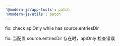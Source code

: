 ```yaml
---
'@modern-js/app-tools': patch
'@modern-js/utils': patch
---
```


fix: check apiOnly while has source.entriesDir

fix: 当配置 source.entriesDir 存在时，apiOnly 检查错误
